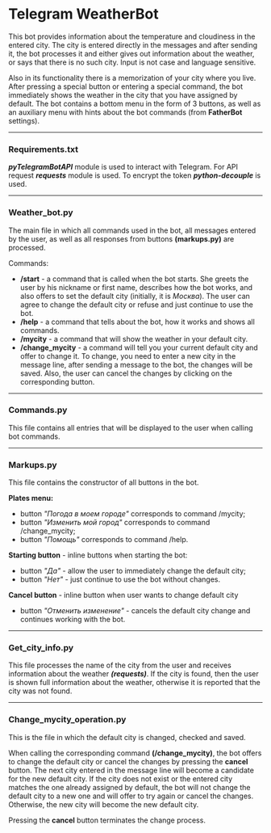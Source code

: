 # Telegram WeatherBot
This bot provides information about the temperature and cloudiness in the entered city. The city is entered directly in the messages and after sending it, the bot processes it and either gives out information about the weather, or says that there is no such city. Input is not case and language sensitive.

Also in its functionality there is a memorization of your city where you live. After pressing a special button or entering a special command, the bot immediately shows the weather in the city that you have assigned by default. The bot contains a bottom menu in the form of 3 buttons, as well as an auxiliary menu with hints about the bot commands (from **FatherBot** settings).

---
### Requirements.txt
***pyTelegramBotAPI*** module is used to interact with Telegram. For API request ***requests*** module is used. To encrypt the token ***python-decouple*** is used.

---
### Weather_bot.py
The main file in which all commands used in the bot, all messages entered by the user, as well as all responses from buttons **(markups.py)** are processed.

Commands:
+ **/start** - a command that is called when the bot starts. She greets the user by his nickname or first name, describes how the bot works, and also offers to set the default city (initially, it is *Москва*). The user can agree to change the default city or refuse and just continue to use the bot.
+ **/help** - a command that tells about the bot, how it works and shows all commands.
+ **/mycity** - a command that will show the weather in your default city.
+ **/change_mycity** - a command will tell you your current default city and offer to change it. To change, you need to enter a new city in the message line, after sending a message to the bot, the changes will be saved. Also, the user can cancel the changes by clicking on the corresponding button.

---
### Commands.py
This file contains all entries that will be displayed to the user when calling bot commands.

---
### Markups.py
This file contains the constructor of all buttons in the bot.

**Plates menu:**
+ button *"Погода в моем городе"* corresponds to command /mycity;
+ button *"Изменить мой город"* corresponds to command /change_mycity;
+ button *"Помощь"* corresponds to command /help.

**Starting button** - inline buttons when starting the bot:
+ button *"Да"* - allow the user to immediately change the default city;
+ button *"Нет"* - just continue to use the bot without changes.

**Cancel button** - inline button when user wants to change default city
+ button *"Отменить изменение"* - cancels the default city change and continues working with the bot.

---
### Get_city_info.py
This file processes the name of the city from the user and receives information about the weather ***(requests)***. If the city is found, then the user is shown full information about the weather, otherwise it is reported that the city was not found.

---
### Change_mycity_operation.py
This is the file in which the default city is changed, checked and saved.

When calling the corresponding command **(/change_mycity)**, the bot offers to change the default city or cancel the changes by pressing the **cancel** button. The next city entered in the message line will become a candidate for the new default city. If the city does not exist or the entered city matches the one already assigned by default, the bot will not change the default city to a new one and will offer to try again or cancel the changes. Otherwise, the new city will become the new default city.

Pressing the **cancel** button terminates the change process.
